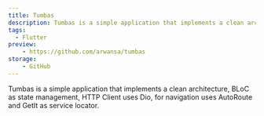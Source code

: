 ```yaml
---
title: Tumbas
description: Tumbas is a simple application that implements a clean architecture, BLoC as state management, HTTP Client uses Dio, for navigation uses AutoRoute and GetIt as service locator.
tags:
  - Flutter
preview:
	- https://github.com/arwansa/tumbas
storage:
	- GitHub
---
```


Tumbas is a simple application that implements a clean architecture, BLoC as state management, HTTP Client uses Dio, for navigation uses AutoRoute and GetIt as service locator.
